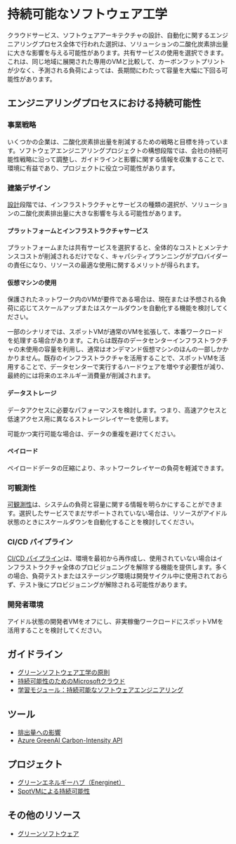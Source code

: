 # 持続可能なソフトウェア工学

クラウドサービス、ソフトウェアアーキテクチャの設計、自動化に関するエンジニアリングプロセス全体で行われた選択は、ソリューションの二酸化炭素排出量に大きな影響を与える可能性があります。共有サービスの使用を選択できます。これは、同じ地域に展開された専用のVMと比較して、カーボンフットプリントが少なく、予測される負荷によっては、長期間にわたって容量を大幅に下回る可能性があります。

## エンジニアリングプロセスにおける持続可能性

### 事業戦略

いくつかの企業は、二酸化炭素排出量を削減するための戦略と目標を持っています。ソフトウェアエンジニアリングプロジェクトの構想段階では、会社の持続可能性戦略に沿って調整し、ガイドラインと影響に関する情報を収集することで、環境に有益であり、プロジェクトに役立つ可能性があります。

### 建築デザイン

[設計](../)段階では、インフラストラクチャとサービスの種類の選択が、ソリューションの二酸化炭素排出量に大きな影響を与える可能性があります。

#### プラットフォームとインフラストラクチャサービス

プラットフォームまたは共有サービスを選択すると、全体的なコストとメンテナンスコストが削減されるだけでなく、キャパシティプランニングがプロバイダーの責任になり、リソースの最適な使用に関するメリットが得られます。

#### 仮想マシンの使用

保護されたネットワーク内のVMが要件である場合は、現在または予想される負荷に応じてスケールアップまたはスケールダウンを自動化する機能を検討してください。

一部のシナリオでは、スポットVMが通常のVMを拡張して、本番ワークロードを処理する場合があります。これらは既存のデータセンターインフラストラクチャの未使用の容量を利用し、通常はオンデマンド仮想マシンのほんの一部しかかかりません。既存のインフラストラクチャを活用することで、スポットVMを活用することで、データセンターで実行するハードウェアを増やす必要性が減り、最終的には将来のエネルギー消費量が削減されます。

#### データストレージ

データアクセスに必要なパフォーマンスを検討します。つまり、高速アクセスと低速アクセス用に異なるストレージレイヤーを使用します。

可能かつ実行可能な場合は、データの重複を避けてください。

#### ペイロード

ペイロードデータの圧縮により、ネットワークレイヤーの負荷を軽減できます。

### 可観測性

[可観測性](../../observability)は、システムの負荷と容量に関する情報を明らかにすることができます。選択したサービスでまだサポートされていない場合は、リソースがアイドル状態のときにスケールダウンを自動化することを検討してください。

### CI/CD パイプライン

[CI/CD パイプライン](../../continuous-integration)は、環境を最初から再作成し、使用されていない場合はインフラストラクチャ全体のプロビジョニングを解除する機能を提供します。多くの場合、負荷テストまたはステージング環境は開発サイクル中に使用されておらず、テスト後にプロビジョニングが解除される可能性があります。

### 開発者環境

アイドル状態の開発者VMをオフにし、非実稼働ワークロードにスポットVMを活用することを検討してください。

## ガイドライン

- [グリーンソフトウェア工学の原則](https://principles.green/)
- [持続可能性のためのMicrosoftクラウド](https://www.microsoft.com/en-us/sustainability)
- [学習モジュール：持続可能なソフトウェアエンジニアリング](https://docs.microsoft.com/en-us/learn/modules/sustainable-software-engineering-overview/)

## ツール

- [排出量への影響](https://appsource.microsoft.com/en-us/product/power-bi/coi-sustainability.emissions_impact_dashboard)
- [Azure GreenAI Carbon-Intensity API](http://azure-uw-cli-2021.azurewebsites.net/home)

## プロジェクト

- [グリーンエネルギーハブ（Energinet）](https://github.com/Energinet-DataHub/green-energy-hub)
- [SpotVMによる持続可能性](https://github.com/hybridflux/SparkOnSpot)

## その他のリソース

- [グリーンソフトウェア](https://github.com/Green-Software-Foundation/awesome-green-software)
